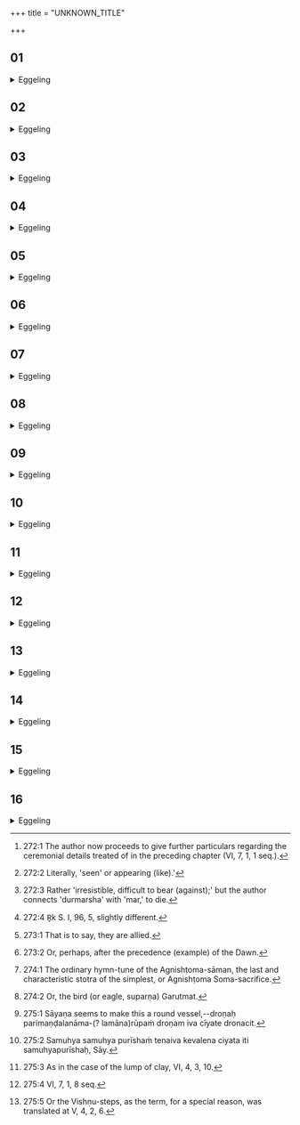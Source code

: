 +++
title = "UNKNOWN_TITLE"

+++


##  01
<details><summary>Eggeling</summary>

1. Standing he puts on that (gold plate) [^egg_515],--for that gold plate is yonder sun, and yonder sun stands, as it were; and moreover, while standing one is stronger. [He does so] standing with his face towards north-east: the significance of this has been explained.

[^egg_515]: 272:1 The author now proceeds to give further particulars regarding the ceremonial details treated of in the preceding chapter (VI, 7, 1, 1 seq.).
</details>

##  02
<details><summary>Eggeling</summary>

2. [Vāj. S. XII, 1; R̥k S. X, 45, 8] 'Looking like [^egg_516] a golden disk he hath shone far and wide,'--for that gold plate, being seen, indeed shines far and wide;--'flashing forth unquenchable [^egg_517] life for glory,'--for not easily dying is his (Agni's) life (vital power); and for glory he does shine;--'Agni became immortal by his powers, when Dyaus bore him--,' for Dyaus (the sky) did bear him;--'she that hath good seed--,' for good seed indeed she has whose seed he (Agni) is.

[^egg_516]: 272:2 Literally, 'seen' or appearing (like).'

[^egg_517]: 272:3 Rather 'irresistible, difficult to bear (against);' but the author connects 'durmarsha' with 'mar,' to die.
</details>

##  03
<details><summary>Eggeling</summary>

3. He then takes hold of him by means of the two pads, with (Vāj. S. XII, 2 [^egg_518]), 'Night and Dawn,

[^egg_518]: 272:4 R̥k S. I, 96, 5, slightly different.

of one mind, unlike in form,'--night and dawn, doubtless, are day and night, (and they are) of one mind [^egg_519], and unlike in form;--'nourish one child, combining together,'--whatever belongs to the day and the night, therewith they, combining together, indeed nourish him (Agni);--'a golden disk, he shineth between heaven and earth,'--whilst taking it (the fire), he mutters this prayer; for heaven and earth are those two, the sky and the earth; and moving between these two he shines: that is why, in taking it, he mutters this prayer;--'the wealth-giving gods kept Agni;'--therewith, having taken hold of it in both hands, he sets it down; for the wealth-giving gods are the vital airs, and they indeed kept up Agni at first: by means of them he now keeps him up.

[^egg_519]: 273:1 That is to say, they are allied.
</details>

##  04
<details><summary>Eggeling</summary>

4. He then puts round his (neck) the sling of the netting, with (Vāj. S. XII, 3; R̥k S. V, 81, 2), 'The wise putteth on all forms,'--the wise one, doubtless, is yonder sun, and the netting is all forms;--'he hath brought forth what is good for the two-footed and four-footed,'--for in rising he does bring forth what is good for the two-footed and four-footed;--'the adorable Savitr̥ hath glanced over the firmament,'--the firmament, doubtless, is the heaven, and even in rising he looks along it;--'he flasheth forth after the starting [^egg_520] of the Dawn,'--for the Dawn shines forth first, and after her shining forth he (the sun) follows, flashing forth.

[^egg_520]: 273:2 Or, perhaps, after the precedence (example) of the Dawn.
</details>

##  05
<details><summary>Eggeling</summary>

5. By means of the fashioning (formula) he then fashions him out of that (matter): he thereby

fashions that infused seed, whence the seed infused into the womb is fashioned.
</details>

##  06
<details><summary>Eggeling</summary>

6. [Vāj. S. XII, 4] 'A well-winged bird thou art!'--the well-winged bird means vigour: he thus forms him so as to be (endowed with) vigour;--'the Trivr̥t is thy head,'--he thus makes the Trivr̥t stoma (nine-versed hymn) his head;--'the Gāyatra thine eye,'--he thus makes the Gāyatrī metre his eye;--'the Br̥hat and Rathantara thy wings,'--he thus makes the Br̥hat and Rathantara (hymn-tunes) his wings;--'the hymn is the self,'--the Pañcaviṁśa stoma (twenty-five-versed hymn) he makes the self (soul, or body);--'the metres the limbs,'--for the metres are indeed his (Agni's) limbs;--'the prayers his name,'--the prayers (yajus) are his name 'Agni' by which they call him,--'the Vāmadevya sāman is thy body,'--the body, doubtless, is the self: thus 'the Vāmadevya (hymn-tune) is thy body, thy self; 'the Yajñāyajñiya thy tail,'--he thus makes the Yajñāyajñiya [^egg_521] his tail;--'the hearths thy hoofs,'--by means of the hearths he (Agni) is indeed established in this world;--'thou art a well-winged bird: go to the heaven! fly to the light!'--thus having made him a well-winged [^egg_522], bird he says, 'Go to the gods! fly to the heavenly world!

[^egg_521]: 274:1 The ordinary hymn-tune of the Agnishṭoma-sāman, the last and characteristic stotra of the simplest, or Agnishṭoma Soma-sacrifice.

[^egg_522]: 274:2 Or, the bird (or eagle, suparṇa) Garutmat.
</details>

##  07
<details><summary>Eggeling</summary>

7. He fashions him here (in the pan or womb) into (a bird) with wings and tail; for whatlike the seed is fashioned in the womb, suchlike it is born; and because he here fashions him as (a bird) with

wings and tail, therefore he is hereafter born with wings and tail.
</details>

##  08
<details><summary>Eggeling</summary>

8. Now some, after addressing him by that fashioning (formula), build a different altar (than of an eagle's shape), either one constructed in the form of a trough [^egg_523], or like a chariot-wheel, or like a kite, or like the front part of a thill, or like a thill on both sides, or one consisting of a heap of loose soil [^egg_524]. Let him not do so, (but) in such wise as one might carve a young one with wings and tail: let him therefore build it (the fire-altar) in the form of an eagle.

[^egg_523]: 275:1 Sāyaṇa seems to make this a round vessel,--droṇaḥ parimaṇḍalanāma-(? lamāna)rūpaṁ droṇam iva cīyate dronacit.

[^egg_524]: 275:2 Samuhya samuhya purīshaṁ tenaiva kevalena ciyata iti samuhyapurīshaḥ, Sāy.
</details>

##  09
<details><summary>Eggeling</summary>

9. With that fashioning (formula) he holds him high up from thence towards east [^egg_525]; for he, Agni, is yonder sun: he thus places yonder sun high up from here in the east; and hence yonder sun is placed high up from here in the east. He holds him up so as to be beyond the reach of the arms, for he (the sun) is beyond the reach of the arms from here. He then lowers him, and, having lowered him, he holds him above the navel: the significance of this has been explained [^egg_526].

[^egg_525]: 275:3 As in the case of the lump of clay, VI, 4, 3, 10.

[^egg_526]: 275:4 VI, 7, 1, 8 seq.
</details>

##  10
<details><summary>Eggeling</summary>

10. He then strides the Vishṇu-strides [^egg_527]. For the gods, in the form of Vishṇu (the sun), then strode through these worlds; and inasmuch as, in the form of Vishṇu, they thus strode, they are called the Vishṇu-strides: in like manner does the Sacrificer,

[^egg_527]: 275:5 Or the Vishṇu-steps, as the term, for a special reason, was translated at V, 4, 2, 6.

in the form of Vishṇu, now stride through these worlds.
</details>

##  11
<details><summary>Eggeling</summary>

11. Now he who is Vishṇu is this sacrifice; and he who is this sacrifice is that same Agni in the ukhā (fire-pan): into that same (Agni) the gods changed themselves, and strode through these worlds; and in like manner the Sacrificer, having changed himself into that same (Agni), strides through these worlds.
</details>

##  12
<details><summary>Eggeling</summary>

12. Standing with his face towards north-east (he strides); for standing towards north-east Prajāpati created offspring by means of the Vishṇu-strides: in like manner does the Sacrificer now, standing towards north-east, create offspring by means of the Vishṇu-strides.
</details>

##  13
<details><summary>Eggeling</summary>

13. [Vāj. S. XII, 5] 'Thou art Vishṇu's stride,'--for in the form of Vishṇu he strides; 'the slayer of foes;'--for he now slays his foes;--'mount thou the Gāyatrī metre,'--the Gāyatrī metre he does mount,--'stride along the earth!'--along the earth he indeed strides. He stretches forward his (right) foot and strides: he raises the fire upwards, for upwards he ascends.
</details>

##  14
<details><summary>Eggeling</summary>

14. 'Thou art Vishṇu's stride,'--for in the form of Vishṇu he strides;--'the slayer of plotters,'--for he now does slay the plotters;--'mount thou the Trishṭubh metre!'--the Trishṭubh metre he does mount;--'stride along the air!'--along the air he indeed strides. He stretches forward his foot and strides: he raises the fire (yet further) upwards, for upwards he ascends.
</details>

##  15
<details><summary>Eggeling</summary>

15. 'Thou art Vishṇu's stride,'--for in the form of Vishṇu he strides;--'the slayer of the evil-minded,'--for he now does slay the evil-minded;--

 'Mount the Jagatī metre!'--for the Jagatī metre he does mount;--'stride along the sky!'--along the sky he indeed strides. He stretches his foot forward and strides: he raises the fire (yet further) upwards, for upwards he ascends.
</details>

##  16
<details><summary>Eggeling</summary>

16. 'Thou art Vishṇu's stride,'--for in the form of Vishṇu he strides;--'the slayer of the hostile,'--for he now does slay the hostile;--'mount thou the Anushṭubh metre!'--the Anushṭubh metre he does mount;--'stride along the quarters!'--he looks along the (four) quarters; he does not stretch forward his foot, thinking, 'Lest I lose these worlds!'--He raises the fire right up, for he ascends completely (to the top).
</details>